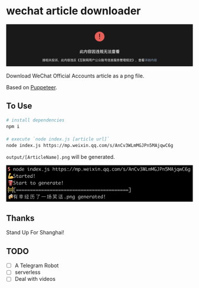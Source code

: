 # wechat article downloader

![mark](./img/mark.png)

Download WeChat Official Accounts article as a png file.

Based on [Puppeteer](https://github.com/puppeteer/puppeteer).

## To Use

```bash
# install dependencies
npm i

# execute `node index.js [article url]`
node index.js https://mp.weixin.qq.com/s/AnCv3WLmMGJPn5MAjqwC6g
```

`output/[ArticleName].png` will be generated.

![example](./img/example.png)

## Thanks

Stand Up For Shanghai!

## TODO

- [ ] A Telegram Robot
- [ ] serverless
- [ ] Deal with videos

